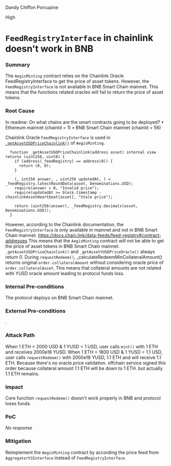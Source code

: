 Dandy Chiffon Porcupine

High

# `FeedRegistryInterface` in chainlink doesn't work in BNB

### Summary

The `AegisMinting` contract relies on the Chainlink Oracle FeedRegistryInterface to get the price of asset tokens. However, the `FeedRegistryInterface` is not available in BNB Smart Chain mainnet. This means that the functions related oracles will fail to return the price of asset tokens.

### Root Cause

In readme:
On what chains are the smart contracts going to be deployed?
• Ethereum mainnet (chainId = 1)
• BNB Smart Chain mainnet (chainId = 56)

Chainlink Oracle `FeedRegistryInterface` is used in [`_getAssetUSDPriceChainlink()`](https://github.com/sherlock-audit/2025-04-aegis-op-grant/blob/main/aegis-contracts/contracts/AegisMinting.sol#L805-L815) of `AegisMinting`.
```solidity
  function _getAssetUSDPriceChainlink(address asset) internal view returns (uint256, uint8) {
    if (address(_feedRegistry) == address(0)) {
      return (0, 0);
    }

    (, int256 answer, , uint256 updatedAt, ) = _feedRegistry.latestRoundData(asset, Denominations.USD);
    require(answer > 0, "Invalid price");
    require(updatedAt >= block.timestamp - chainlinkAssetHeartbeat[asset], "Stale price");

    return (uint256(answer), _feedRegistry.decimals(asset, Denominations.USD));
  }
```
However, according to the Chainlink documentation, the `FeedRegistryInterface` is only available in mainnet and not in BNB Smart Chain mainnet.
<https://docs.chain.link/data-feeds/feed-registry#contract-addresses>
This means that the `AegisMinting` contract will not be able to get the price of asset tokens in BNB Smart Chain mainnet.
`_getAssetUSDPriceChainlink()` and `_getAssetYUSDPriceOracle()` always return 0.
During `requestRedeem()`, _calculateRedeemMinCollateralAmount() returns original `order.collateralAmount` without considering oracle price of `order.collateralAsset`.
This means that collateral amounts are not related with YUSD oracle amount leading to protocol funds loss.

### Internal Pre-conditions

The protocol deploys on BNB Smart Chain mainnet.

### External Pre-conditions

.

### Attack Path

When 1 ETH = 2000 USD & 1 YUSD = 1 USD, user calls `mint()` with 1 ETH and receives 2000e18 YUSD.
When 1 ETH = 1800 USD & 1 YUSD = 1.1 USD, user calls `requestRedeem()` with 2000e18 YUSD, 1.1 ETH and will receive 1.1 ETH. Because there's no oracle price validation. offchain service signed this order because collateral amount 1.1 ETH will be down to 1 ETH. but actually 1.1 ETH remains.

### Impact

Core function `requestRedeem()` doesn't work properly in BNB and protocol loses funds.

### PoC

_No response_

### Mitigation

Reimplement the `AegisMinting` contract by according the price feed from `AggregatorV3Interface` instead of `FeedRegistryInterface`.